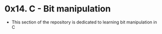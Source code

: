 # 0x14. C - Bit manipulation
- This section of the repository is dedicated to learning bit manipulation in C
